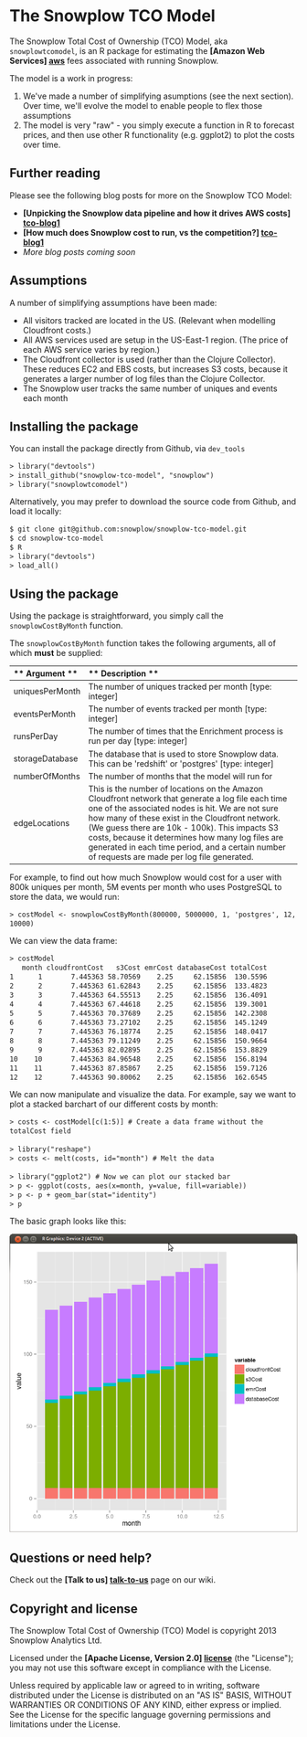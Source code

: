 # The Snowplow TCO Model 

The Snowplow Total Cost of Ownership (TCO) Model, aka `snowplowtcomodel`, is an R package for estimating the **[Amazon Web Services] [aws]** fees associated with running Snowplow.

The model is a work in progress: 

1. We've made a number of simplifying asumptions (see the next section). Over time, we'll evolve the model to enable people to flex those assumptions
2. The model is very "raw" - you simply execute a function in R to forecast prices, and then use other R functionality (e.g. ggplot2) to plot the costs over time.

## Further reading

Please see the following blog posts for more on the Snowplow TCO Model:

* **[Unpicking the Snowplow data pipeline and how it drives AWS costs] [tco-blog1]**
* **[How much does Snowplow cost to run, vs the competition?] [tco-blog1]**
* _More blog posts coming soon_

## Assumptions

A number of simplifying assumptions have been made:

* All visitors tracked are located in the US. (Relevant when modelling Cloudfront costs.)
* All AWS services used are setup in the US-East-1 region. (The price of each AWS service varies by region.)
* The Cloudfront collector is used (rather than the Clojure Collector). These reduces EC2 and EBS costs, but increases S3 costs, because it generates a larger number of log files than the Clojure Collector.
* The Snowplow user tracks the same number of uniques and events each month

## Installing the package

You can install the package directly from Github, via `dev_tools`

	> library("devtools")
	> install_github("snowplow-tco-model", "snowplow")
	> library("snowplowtcomodel")

Alternatively, you may prefer to download the source code from Github, and load it locally:

	$ git clone git@github.com:snowplow/snowplow-tco-model.git
	$ cd snowplow-tco-model
	$ R
	> library("devtools")
	> load_all()


## Using the package

Using the package is straightforward, you simply call the `snowplowCostByMonth` function. 

The `snowplowCostByMonth` function takes the following arguments, all of which **must** be supplied:

| ** Argument ** | ** Description ** |
|:---------------|:------------------|
| uniquesPerMonth| The number of uniques tracked per month [type: integer] |
| eventsPerMonth | The number of events tracked per month [type: integer] |
| runsPerDay     | The number of times that the Enrichment process is run per day [type: integer] |
| storageDatabase| The database that is used to store Snowplow data. This can be 'redshift' or 'postgres' [type: integer] |
| numberOfMonths | The number of months that the model will run for |
| edgeLocations  | This is the number of locations on the Amazon Cloudfront network that generate a log file each time one of the associated nodes is hit. We are not sure how many of these exist in the Cloudfront network. (We guess there are 10k - 100k). This impacts S3 costs, because it determines how many log files are generated in each time period, and a certain number of requests are made per log file generated. |

For example, to find out how much Snowplow would cost for a user with 800k uniques per month, 5M events per month who uses PostgreSQL to store the data, we would run:

	> costModel <- snowplowCostByMonth(800000, 5000000, 1, 'postgres', 12, 10000)

We can view the data frame:

	> costModel
	   month cloudfrontCost   s3Cost emrCost databaseCost totalCost
	1      1       7.445363 58.70569    2.25     62.15856  130.5596
	2      2       7.445363 61.62843    2.25     62.15856  133.4823
	3      3       7.445363 64.55513    2.25     62.15856  136.4091
	4      4       7.445363 67.44618    2.25     62.15856  139.3001
	5      5       7.445363 70.37689    2.25     62.15856  142.2308
	6      6       7.445363 73.27102    2.25     62.15856  145.1249
	7      7       7.445363 76.18774    2.25     62.15856  148.0417
	8      8       7.445363 79.11249    2.25     62.15856  150.9664
	9      9       7.445363 82.02895    2.25     62.15856  153.8829
	10    10       7.445363 84.96548    2.25     62.15856  156.8194
	11    11       7.445363 87.85867    2.25     62.15856  159.7126
	12    12       7.445363 90.80062    2.25     62.15856  162.6545


We can now manipulate and visualize the data. For example, say we want to plot a stacked barchart of our different costs by month:
	
	> costs <- costModel[c(1:5)] # Create a data frame without the totalCost field

	> library("reshape")
	> costs <- melt(costs, id="month") # Melt the data

	> library("ggplot2") # Now we can plot our stacked bar
	> p <- ggplot(costs, aes(x=month, y=value, fill=variable))
	> p <- p + geom_bar(stat="identity")
	> p

The basic graph looks like this:

![Example graph](example-visualization.png)

## Questions or need help?

Check out the **[Talk to us] [talk-to-us]** page on our wiki.

## Copyright and license

The Snowplow Total Cost of Ownership (TCO) Model is
copyright 2013 Snowplow Analytics Ltd.

Licensed under the **[Apache License, Version 2.0] [license]** (the "License");
you may not use this software except in compliance with the License.

Unless required by applicable law or agreed to in writing, software
distributed under the License is distributed on an "AS IS" BASIS,
WITHOUT WARRANTIES OR CONDITIONS OF ANY KIND, either express or implied.
See the License for the specific language governing permissions and
limitations under the License.

[aws]: http://aws.amazon.com/

[tco-blog1]: http://snowplowanalytics.com/blog/2013/07/09/understanding-how-different-parts-of-the-Snowplow-data-pipeline-drive-AWS-costs/
[tco-blog2]: http://snowplowanalytics.com/blog/2013/09/27/how-much-does-snowplow-cost-to-run/

[talk-to-us]: https://github.com/snowplow/snowplow/wiki/Talk-to-us
[license]: http://www.apache.org/licenses/LICENSE-2.0
